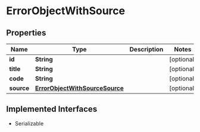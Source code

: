 

# ErrorObjectWithSource


## Properties

Name | Type | Description | Notes
------------ | ------------- | ------------- | -------------
**id** | **String** |  |  [optional]
**title** | **String** |  |  [optional]
**code** | **String** |  |  [optional]
**source** | [**ErrorObjectWithSourceSource**](ErrorObjectWithSourceSource.md) |  |  [optional]


## Implemented Interfaces

* Serializable


